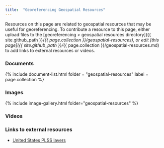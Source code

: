 ```yaml
---
title:  "Georeferencing Geospatial Resources"
---
```


Resources on this page are related to geospatial resources that may be useful for georeferencing. To contribute a resource to this page, either upload files to the [georeferencing > geospatial resources directory]({{ site.github_path }}/_{{ page.collection }}/geospatial-resources), or edit [this page]({{ site.github_path }}/_{{ page.collection }}/geospatial-resources.md) to add links to external resources or videos.

### Documents

{% include document-list.html folder = "geospatial-resources" label = page.collection %}

### Images

{% include image-gallery.html folder="geospatial-resources" %}

### Videos

<!-- Add a video link by copying the code in the line that begins with "include" onto
a new line. Then...

(1) Replace "videoid" with the video id of your video, e.g. if the link to your video
is "https://player.vimeo.com/video/408990525" then the video id is "408990525"

(2) Make sure the source is correct; you may only link videos available on
"vimeo" or "youtube"

{% include iframe.html videoid = "408990525" source = "vimeo" %}
-->

### Links to external resources

<!-- Add a new link to an external resource by copying the code in the line
below onto a new line and replacing "title" with your desired title and "url" with the link.

- [title](url)
-->

- [United States PLSS layers](https://gis.blm.gov/arcgis/rest/services/Cadastral/BLM_Natl_PLSS_CadNSDI/MapServer)
